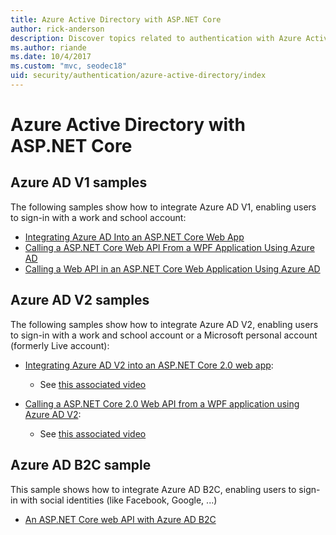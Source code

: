 ```yaml
---
title: Azure Active Directory with ASP.NET Core
author: rick-anderson
description: Discover topics related to authentication with Azure Active Directory in ASP.NET Core.
ms.author: riande
ms.date: 10/4/2017
ms.custom: "mvc, seodec18"
uid: security/authentication/azure-active-directory/index
---
```

# Azure Active Directory with ASP.NET Core

## Azure AD V1 samples

The following samples show how to integrate Azure AD V1, enabling users to sign-in with a work and school account:
* [Integrating Azure AD Into an ASP.NET Core Web App](https://azure.microsoft.com/documentation/samples/active-directory-dotnet-webapp-openidconnect-aspnetcore/)
* [Calling a ASP.NET Core Web API From a WPF Application Using Azure AD](https://azure.microsoft.com/documentation/samples/active-directory-dotnet-native-aspnetcore/)
* [Calling a Web API in an ASP.NET Core Web Application Using Azure AD](https://azure.microsoft.com/documentation/samples/active-directory-dotnet-webapp-webapi-openidconnect-aspnetcore/)

## Azure AD V2 samples

The following samples show how to integrate Azure AD V2, enabling users to sign-in with a work and school account or a Microsoft personal account (formerly Live account):
* [Integrating Azure AD V2 into an ASP.NET Core 2.0 web app](https://github.com/Azure-Samples/active-directory-aspnetcore-webapp-openidconnect-v2): 
  * See [this associated video](https://channel9.msdn.com/Events/Build/2018/THR5001) 

* [Calling a ASP.NET Core 2.0 Web API from a WPF application using Azure AD V2](https://github.com/azure-samples/active-directory-dotnet-native-aspnetcore-v2): 
  * See [this associated video](https://channel9.msdn.com/Events/Build/2018/THR5000)

## Azure AD B2C sample

This sample shows how to integrate Azure AD B2C, enabling users to sign-in with social identities (like Facebook, Google, ...)
* [An ASP.NET Core web API with Azure AD B2C](https://azure.microsoft.com/resources/samples/active-directory-b2c-dotnetcore-webapi/)
